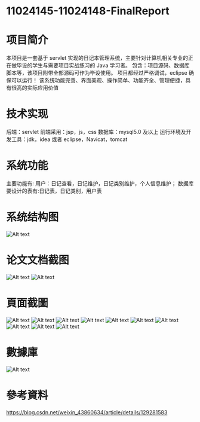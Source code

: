 # 11024145-11024148-FinalReport
# 项目简介

本项目是一套基于 servlet 实现的日记本管理系统，主要针对计算机相关专业的正在做毕设的学生与需要项目实战练习的 Java 学习者。
包含：项目源码、数据库脚本等，该项目附带全部源码可作为毕设使用。
项目都经过严格调试，eclipse 确保可以运行！
该系统功能完善、界面美观、操作简单、功能齐全、管理便捷，具有很高的实际应用价值

# 技术实现

后端：servlet
前端采用：jsp，js，css
数据库：mysql5.0 及以上
运行环境及开发工具：jdk，idea 或者 eclipse，Navicat，tomcat

# 系统功能

主要功能有:
用户：日记查看，日记维护，日记类别维护，个人信息维护；
数据库要设计的表有:日记表，日记类别，用户表

# 系统结构图

![Alt text](final/1.png)

# 论文文档截图

![Alt text](final/2.png)
![Alt text](final/3.png)

# 頁面截圖

![Alt text](final/4.png)
![Alt text](final/5.png)
![Alt text](final/6.png)
![Alt text](final/7.png)
![Alt text](final/8.png)
![Alt text](final/9.png)
![Alt text](final/10.png)
![Alt text](final/11.png)
![Alt text](final/12.png)
![Alt text](final/13.png)


# 數據庫

![Alt text](final/14.png)

# 參考資料

https://blog.csdn.net/weixin_43860634/article/details/129281583
